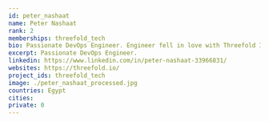```yaml
---
id: peter_nashaat
name: Peter Nashaat
rank: 2
memberships: threefold_tech
bio: Passionate DevOps Engineer. Engineer fell in love with Threefold I believe that Threefold will change how to world works, and i want to be part of that, we are building the future.
excerpt: Passionate DevOps Engineer.
linkedin: https://www.linkedin.com/in/peter-nashaat-33966831/
websites: https://threefold.io/
project_ids: threefold_tech
image: ./peter_nashaat_processed.jpg
countries: Egypt
cities:
private: 0
---
```

